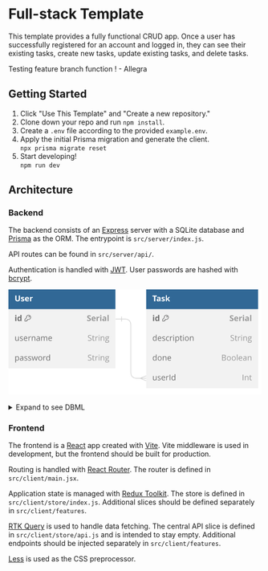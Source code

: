 # Full-stack Template

This template provides a fully functional CRUD app. Once a user has successfully registered for an account and logged in, they can see their existing tasks, create new tasks, update existing tasks, and delete tasks.


Testing feature branch function ! - Allegra


## Getting Started

1. Click "Use This Template" and "Create a new repository."
2. Clone down your repo and run `npm install`.
3. Create a `.env` file according to the provided `example.env`.
4. Apply the initial Prisma migration and generate the client.\
   `npx prisma migrate reset`
5. Start developing!\
   `npm run dev`

## Architecture

### Backend

The backend consists of an [Express](https://expressjs.com/) server with a SQLite database and [Prisma](https://www.prisma.io/) as the ORM. The entrypoint is `src/server/index.js`.

API routes can be found in `src/server/api/`.

Authentication is handled with [JWT](https://github.com/auth0/node-jsonwebtoken). User passwords are hashed with [bcrypt](https://github.com/kelektiv/node.bcrypt.js).

![Database schema as described below](database_schema.svg)

<details>
<summary>Expand to see DBML</summary>

```dbml
Table User {
  id        Serial  [pk]
  username  String
  password  String
}

Table Task {
  id          Serial  [pk]
  description String
  done        Boolean
  userId      Int
}

Ref: User.id < Task.userId
```

</details>

### Frontend

The frontend is a [React](https://react.dev/) app created with [Vite](https://vitejs.dev/). Vite middleware is used in development, but the frontend should be built for production.

Routing is handled with [React Router](https://reactrouter.com/en/main). The router is defined in `src/client/main.jsx`.

Application state is managed with [Redux Toolkit](https://redux-toolkit.js.org/). The store is defined in `src/client/store/index.js`. Additional slices should be defined separately in `src/client/features`.

[RTK Query](https://redux-toolkit.js.org/rtk-query/overview) is used to handle data fetching. The central API slice is defined in `src/client/store/api.js` and is intended to stay empty. Additional endpoints should be injected separately in `src/client/features`.

[Less](https://lesscss.org/) is used as the CSS preprocessor.
